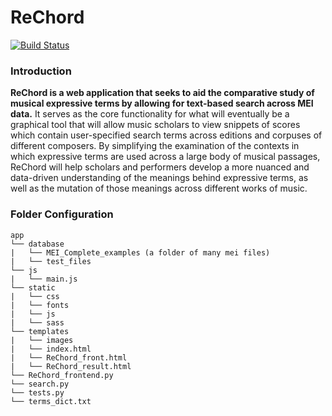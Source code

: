 # ReChord

[![Build Status](https://travis-ci.org/oxy-compsci/ReChord.svg?branch=master)](https://travis-ci.org/oxy-compsci/ReChord)
### Introduction
**ReChord is a web application that seeks to aid the comparative study of musical expressive terms by allowing for text-based search across MEI data.** It serves as the core functionality for what will eventually be a graphical tool that will allow music scholars to view snippets of scores which contain user-specified search terms across editions and corpuses of different composers. By simplifying the examination of the contexts in which expressive terms are used across a large body of musical passages, ReChord will help scholars and performers develop a more nuanced and data-driven understanding of the meanings behind expressive terms, as well as the mutation of those meanings across different works of music.


### Folder Configuration
```
app
└── database
|   └── MEI_Complete_examples (a folder of many mei files)
|   └── test_files
└── js
|   └── main.js
└── static
|   └── css
|   └── fonts
|   └── js
|   └── sass
└── templates
|   └── images
|   └── index.html
|   └── ReChord_front.html
|   └── ReChord_result.html
└── ReChord_frontend.py
└── search.py
└── tests.py
└── terms_dict.txt

```